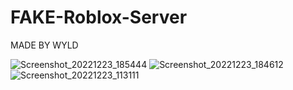 # FAKE-Roblox-Server
MADE BY WYLD

![Screenshot_20221223_185444](https://user-images.githubusercontent.com/121406222/209552787-256b6427-b942-4dd3-a7b4-c59c63080f01.png)
![Screenshot_20221223_184612](https://user-images.githubusercontent.com/121406222/209552795-91ffd1c2-0894-4c47-9976-06edef3c45c9.png)
![Screenshot_20221223_113111](https://user-images.githubusercontent.com/121406222/209552815-29ecfaa3-8edb-49ee-a8d0-2b2215a729b4.png)

